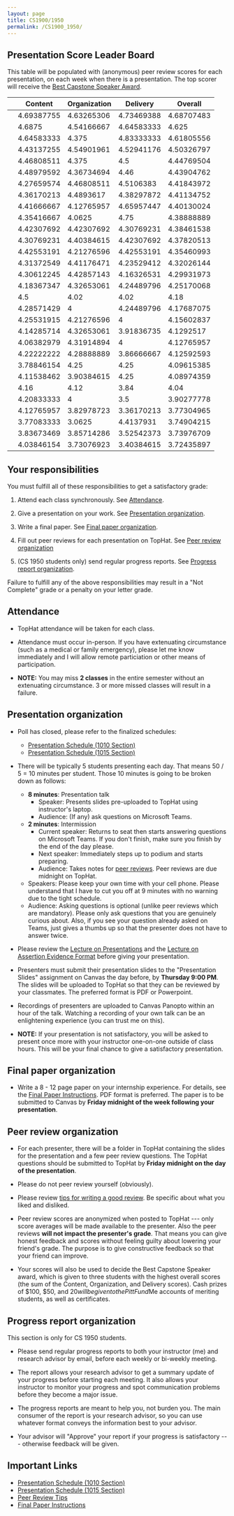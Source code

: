 ```yaml
---
layout: page
title: CS1900/1950
permalink: /CS1900_1950/
---
```


## Presentation Score Leader Board

This table will be populated with (anonymous) peer review scores for each
presentation, on each week when there is a presentation.  The top scorer
will receive the [Best Capstone Speaker Award](#peer-review-organization).


|         | Content | Organization | Delivery | Overall |
|---------|---------|--------------|----------|---------|
|  | 4.69387755 | 4.63265306 | 4.73469388 | 4.68707483 |
|  | 4.6875     | 4.54166667 | 4.64583333 | 4.625      |
|  | 4.64583333 | 4.375      | 4.83333333 | 4.61805556 |
|  | 4.43137255 | 4.54901961 | 4.52941176 | 4.50326797 |
|  | 4.46808511 | 4.375      | 4.5        | 4.44769504 |
|  | 4.48979592 | 4.36734694 | 4.46       | 4.43904762 |
|  | 4.27659574 | 4.46808511 | 4.5106383  | 4.41843972 |
|  | 4.36170213 | 4.4893617  | 4.38297872 | 4.41134752 |
|  | 4.41666667 | 4.12765957 | 4.65957447 | 4.40130024 |
|  | 4.35416667 | 4.0625     | 4.75       | 4.38888889 |
|  | 4.42307692 | 4.42307692 | 4.30769231 | 4.38461538 |
|  | 4.30769231 | 4.40384615 | 4.42307692 | 4.37820513 |
|  | 4.42553191 | 4.21276596 | 4.42553191 | 4.35460993 |
|  | 4.31372549 | 4.41176471 | 4.23529412 | 4.32026144 |
|  | 4.30612245 | 4.42857143 | 4.16326531 | 4.29931973 |
|  | 4.18367347 | 4.32653061 | 4.24489796 | 4.25170068 |
|  | 4.5        | 4.02       | 4.02       | 4.18       |
|  | 4.28571429 | 4          | 4.24489796 | 4.17687075 |
|  | 4.25531915 | 4.21276596 | 4          | 4.15602837 |
|  | 4.14285714 | 4.32653061 | 3.91836735 | 4.1292517  |
|  | 4.06382979 | 4.31914894 | 4          | 4.12765957 |
|  | 4.22222222 | 4.28888889 | 3.86666667 | 4.12592593 |
|  | 3.78846154 | 4.25       | 4.25       | 4.09615385 |
|  | 4.11538462 | 3.90384615 | 4.25       | 4.08974359 |
|  | 4.16       | 4.12       | 3.84       | 4.04       |
|  | 4.20833333 | 4          | 3.5        | 3.90277778 |
|  | 4.12765957 | 3.82978723 | 3.36170213 | 3.77304965 |
|  | 3.77083333 | 3.0625     | 4.4137931  | 3.74904215 |
|  | 3.83673469 | 3.85714286 | 3.52542373 | 3.73976709 |
|  | 4.03846154 | 3.73076923 | 3.40384615 | 3.72435897 |


## Your responsibilities

You must fulfill all of these responsibilities to get a satisfactory grade:

1. Attend each class synchronously.  See [Attendance](#attendance).

1. Give a presentation on your work.  See [Presentation organization](#presentation-organization).

1. Write a final paper.  See [Final paper organization](#final-paper-organization).

1. Fill out peer reviews for each presentation on TopHat.  See [Peer review organization](#peer-review-organization)

1. (CS 1950 students only) send regular progress reports.  See [Progress report organization](#progress-report-organization).

Failure to fulfill any of the above responsibilities may result in a "Not
Complete" grade or a penalty on your letter grade.

## Attendance

* TopHat attendance will be taken for each class.

* Attendance must occur in-person.  If you have extenuating circumstance
  (such as a medical or family emergency), please let me know immediately
and I will allow remote particiation or other means of participation.

* **NOTE:** You may miss **2 classes** in the entire semester without an
  extenuating circumstance.  3 or more missed classes will result in a
failure.


## Presentation organization

* Poll has closed, please refer to the finalized schedules:
  * [Presentation Schedule (1010 Section)]({{site.baseurl}}/internship_presentation_schedule_1010)
  * [Presentation Schedule (1015 Section)]({{site.baseurl}}/internship_presentation_schedule_1015)

* There will be typically 5 students presenting each day.  That means 50 / 5 =
  10 minutes per student.  Those 10 minutes is going to be broken down as
follows:
  * **8 minutes**: Presentation talk
    * Speaker: Presents slides pre-uploaded to TopHat using instructor's
      laptop.
    * Audience: (If any) ask questions on Microsoft Teams.
  * **2 minutes**: Intermission
    * Current speaker: Returns to seat then starts answering questions on
      Microsoft Teams.  If you don't finish, make sure you finish by the end of
the day please.
    * Next speaker: Immediately steps up to podium and starts preparing.
    * Audience: Takes notes for [peer reviews](#peer-review-organization).
      Peer reviews are due midnight on TopHat.
  * Speakers: Please keep your own time with your cell phone.  Please
    understand that I have to cut you off at 9 minutes with no warning due to
the tight schedule.
  * Audience: Asking questions is optional (unlike peer reviews which are
    mandatory).  Please only ask questions that you are genuinely curious
about.  Also, if you see your question already asked on Teams, just gives a
thumbs up so that the presenter does not have to answer twice.  

* Please review the [Lecture on Presentations](/lectures/lecture-on-presentations-internship.pdf) and the [Lecture on
  Assertion Evidence Format](/lectures/lecture-on-assertion-evidence-format.pdf) before giving your presentation.  

* Presenters must submit their presentation slides to the "Presentation Slides"
  assignment on Canvas the day before, by **Thursday 9:00 PM**.  The slides
will be uploaded to TopHat so that they can be reviewed by your classmates.
The preferred format is PDF or Powerpoint.  

* Recordings of presenters are uploaded to Canvas Panopto within an hour of the
  talk.  Watching a recording of your own talk can be an enlightening
experience (you can trust me on this).

* **NOTE:** If your presentation is not satisfactory, you will be asked to
  present once more with your instructor one-on-one outside of class hours.
This will be your final chance to give a satisfactory presentation.

## Final paper organization

* Write a 8 - 12 page paper on your internship experience.  For details, see the
[Final Paper Instructions]({{site.baseurl}}/final_paper).  PDF format is
preferred.  The paper is to be submitted to Canvas by **Friday midnight 
of the week following your presentation**.

## Peer review organization

* For each presenter, there will be a folder in TopHat containing the slides
  for the presentation and a few peer review questions.  The TopHat questions
should be submitted to TopHat by **Friday midnight on the day of the
presentation**.

* Please do not peer review yourself (obviously).

* Please review [tips for writing a good review]({{site.baseurl}}/review_tips).
  Be specific about what you liked and disliked.

* Peer review scores are anonymized when posted to TopHat --- only score
  averages will be made available to the presenter.  Also the peer reviews
**will not impact the presenter's grade**.  That means you can give honest
feedback and scores without feeling guilty about lowering your friend's
grade.  The purpose is to give constructive feedback so that your friend can
improve.  

* Your scores will also be used to decide the Best Capstone Speaker award,
which is given to three students with the highest overall scores (the sum of
the Content, Organization, and Delivery scores).  Cash prizes of $100, $50,
and $20 will be given to the PittFund$Me accounts of meriting students, as
well as certificates.

## Progress report organization

This section is only for CS 1950 students.

* Please send regular progress reports to both your instructor (me) and
  research advisor by email, before each weekly or bi-weekly meeting.  

* The report allows your research advisor to get a summary update of your
  progress before starting each meeting.  It also allows your instructor to
monitor your progress and spot communication problems before they become a
major issue.  

* The progress reports are meant to help you, not burden you.  The main
  consumer of the report is your research advisor, so you can use whatever
format conveys the information best to your advisor.

* Your advisor will "Approve" your report if your progress is satisfactory ---
  otherwise feedback will be given.

## Important Links

* [Presentation Schedule (1010 Section)]({{site.baseurl}}/internship_presentation_schedule_1010)
* [Presentation Schedule (1015 Section)]({{site.baseurl}}/internship_presentation_schedule_1015)
* [Peer Review Tips]({{site.baseurl}}/review_tips)
* [Final Paper Instructions]({{site.baseurl}}/final_paper)
